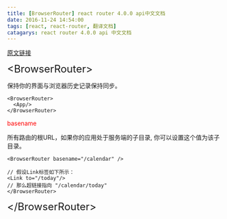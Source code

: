 ```yaml
---
title: [BrowserRouter] react router 4.0.0 api中文文档
date: 2016-11-24 14:54:00
tags: [react, react-router, 翻译文档]
catagarys: react router 4.0.0 api 中文文档
---
```

[原文链接](https://react-router.now.sh/BrowserRouter)

<font size='5em'>\<BrowserRouter></font>

保持你的界面与浏览器历史记录保持同步。
```html5
<BrowserRouter>
  <App/>
</BrowserRouter>
```
<font color='#FF0000'>basename</font>

所有路由的根URL，如果你的应用处于服务端的子目录, 你可以设置这个值为该子目录。

```html5
<BrowserRouter basename="/calendar" />

// 假设Link标签如下所示：
<Link to="/today"/>
// 那么超链接指向 "/calendar/today"
</BrowserRouter>
```
<font size='5em'>\</BrowserRouter></font>
